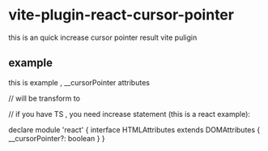 # vite-plugin-react-cursor-pointer
this is an quick increase cursor pointer result vite puligin



## example
<div __cursorPointer>this is example , __cursorPointer attributes</div>

// will be transform to 
<div style='cursor:pointer'></div>

// if you have TS , you need increase statement (this is a react example):

declare module 'react' {
  interface HTMLAttributes<T> extends DOMAttributes<T> {
    __cursorPointer?: boolean
  }
}
